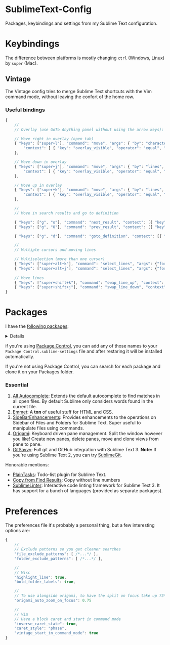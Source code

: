 SublimeText-Config
==================

Packages, keybindings and settings from my Sublime Text configuration.


# Keybindings

The difference between platforms is mostly changing `ctrl` (Windows, Linux) by `super` (Mac).

## Vintage

The Vintage config tries to merge Sublime Text shortcuts with the Vim command mode, without leaving the confort of the home row.

### Useful bindings

````javascript
{
    //
    // Overlay (use GoTo Anything panel without using the arrow keys):

    // Move right in overlay (open tab)
    { "keys": ["super+l"], "command": "move", "args": { "by": "characters", "forward": true },
        "context": [ { "key": "overlay_visible", "operator": "equal", "operand": true } ]
    },

    // Move down in overlay
    { "keys": ["super+j"], "command": "move", "args": { "by": "lines", "forward": true },
        "context": [ { "key": "overlay_visible", "operator": "equal", "operand": true } ]
    },

    // Move up in overlay
    { "keys": ["super+k"], "command": "move", "args": { "by": "lines", "forward": false },
        "context": [ { "key": "overlay_visible", "operator": "equal", "operand": true } ]
    },

    //
    // Move in search results and go to definition

    { "keys": ["g", "o"], "command": "next_result", "context": [{ "key": "setting.command_mode" }] },
    { "keys": ["g", "O"], "command": "prev_result", "context": [{ "key": "setting.command_mode" }] },

    { "keys": ["g", "d"], "command": "goto_definition", "context": [{ "key": "setting.command_mode" }] },

    //
    // Multiple cursors and moving lines

    // Multiselection (more than one cursor)
    { "keys": ["super+alt+k"], "command": "select_lines", "args": {"forward": false}, "context": [{"key": "setting.command_mode"}] },
    { "keys": ["super+alt+j"], "command": "select_lines", "args": {"forward": true}, "context": [{"key": "setting.command_mode"}] },
    
    // Move lines
    { "keys": ["super+shift+k"], "command": "swap_line_up", "context": [{"key": "setting.command_mode"}] },
    { "keys": ["super+shift+j"], "command": "swap_line_down", "context": [{"key": "setting.command_mode"}] }
}
````

# Packages

I have the [following packages](https://github.com/NicoSantangelo/sublimetext-config/blob/master/Package%20Control.sublime-settings): 

<details>
Alignment
All Autocomplete
ApplySyntax
Argument Noun
Babel
Better Completion
BracketGuard
ChangeQuotes
Copy from Find Results
EasyMotion
Emmet
ExpandRegion
FileBrowser
GitGutter
GitSavvy
Gulp
I18n Rails
Jasmine
Markdown Preview
MarkdownEditing
MaxPane
MoveTab
Origami
PlainTasks
RSpec
RubyTest
Sass
SideBarEnhancements
SublimeLinter
Sublimerge Pro
Surround
Terminal
Theme - Spacegray
Transpose Word
Trello
Vintage Escape
Vintage Surround
Vintage YankStack
Vintage-Origami
VintageLines
</details>

if you're using [Package Control](https://packagecontrol.io/installation), you can add any of those names to your `Package Control.sublime-settings` file and after restaring it will be installed automatically.

If you're not using Package Control, you can search for each package and clone it on your Packages folder.

### Essential

1. [All Autocomplete](https://packagecontrol.io/packages/All%20Autocomplete): Extends the default autocomplete to find matches in all open files. By default Sublime only considers words found in the current file.
2. [Emmet](http://emmet.io/): A **ton** of useful stuff for HTML and CSS.
3. [SideBarEnhancements](https://packagecontrol.io/packages/SideBarEnhancements): Provides enhancements to the operations on Sidebar of Files and Folders for Sublime Text. Super useful to manipulate files using commands.
4. [Origami](https://packagecontrol.io/packages/Origami): Keyboard driven pane management. Split the window however you like! Create new panes, delete panes, move and clone views from pane to pane.
5. [GitSavvy](https://packagecontrol.io/packages/GitSavvy): Full git and GitHub integration with Sublime Text 3. **Note:** If you're using Sublime Text 2, you can try [SublimeGit](https://packagecontrol.io/packages/SublimeGit).


Honorable mentions:

* [PlainTasks](https://packagecontrol.io/packages/PlainTasks): Todo-list plugin for Sublime Text.
* [Copy from Find Results](https://packagecontrol.io/packages/Copy%20from%20Find%20Results): Copy without line numbers
* [SublimeLinter](https://packagecontrol.io/packages/SublimeLinter): Interactive code linting framework for Sublime Text 3. It has support for a bunch of languages (provided as separate packages).


# Preferences

The preferences file it's probably a personal thing, but a few interesting options are:

````javascript
{
    //
    // Exclude patterns so you get cleaner searches
    "file_exclude_patterns": [ /*...*/ ],
    "folder_exclude_patterns": [ /*...*/ ],

    //
    // Misc
    "highlight_line": true,
    "bold_folder_labels": true,

    //
    // To use alongside origami, to have the split on focus take up 75% of the screen
    "origami_auto_zoom_on_focus": 0.75

    //
    // Vim
    // Have a block caret and start in command mode
    "inverse_caret_state": true,
    "caret_style": "phase",
    "vintage_start_in_command_mode": true
}
````
